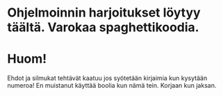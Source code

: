# Ohjelmoinnin harjoitukset löytyy täältä. Varokaa spaghettikoodia.
# Huom!
Ehdot ja silmukat tehtävät kaatuu jos syötetään kirjaimia kun kysytään numeroa! En muistanut käyttää boolia kun nämä tein. Korjaan kun jaksan.
